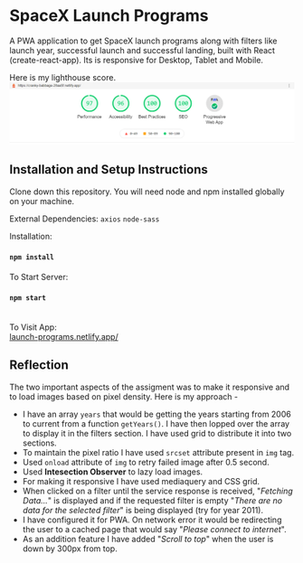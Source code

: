 # SpaceX Launch Programs

A PWA application to get SpaceX launch programs along with filters like launch year, successful launch and successful landing, built with React (create-react-app). Its is responsive for Desktop, Tablet and Mobile.

Here is my lighthouse score.\
![Lighthouse score](https://github.com/abbyghosh/launch-program/blob/master/spacex-netlify-lighthouse-result.png?raw=true)

## Installation and Setup Instructions

Clone down this repository. You will need node and npm installed globally on your machine.

External Dependencies:
`axios`
`node-sass`

Installation:

#### `npm install`

To Start Server:

#### `npm start`

\
To Visit App:\
[launch-programs.netlify.app/](https://launch-programs.netlify.app/)

<!---[https://launch-program.herokuapp.com/](https://launch-program.herokuapp.com/) -->

## Reflection

<!--This was given to me as an assignment.-->

The two important aspects of the assigment was to make it responsive and to load images based on pixel density. Here is my approach -

- I have an array `years` that would be getting the years starting from 2006 to current from a function `getYears()`. I have then lopped over the array to display it in the filters section. I have used grid to distribute it into two sections.
- To maintain the pixel ratio I have used `srcset` attribute present in `img` tag.
- Used `onload` attribute of `img` to retry failed image after 0.5 second.
- Used **Intesection Observer** to lazy load images.
- For making it responsive I have used mediaquery and CSS grid.
- When clicked on a filter until the service response is received, "_Fetching Data..._" is displayed and if the requested filter is empty "_There are no data for the selected filter_" is being displayed (try for year 2011).
- I have configured it for PWA. On network error it would be redirecting the user to a cached page that would say "_Please connect to internet_".
- As an addition feature I have added "_Scroll to top_" when the user is down by 300px from top.
